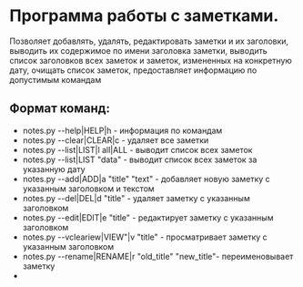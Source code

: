 # Программа работы с заметками.

Позволяет добавлять, удалять, редактировать заметки и их заголовки,
выводить их содержимое по имени заголовка заметки,
выводить список заголовков всех заметок и заметок, измененных на конкретную дату, 
очищать список заметок, предоставляет информацию по допустимым командам

## Формат команд:
*	 notes.py --help|HELP|h                            - информация по командам
*    notes.py --clear|CLEAR|c                          - удаляет все заметки
*    notes.py --list|LIST|l all|ALL                    - выводит список всех заметок
*    notes.py --list|LIST "data"                       - выводит список всех заметок за указанную дату
*    notes.py --add|ADD|a "title" "text"               - добавляет новую заметку с указанным заголовком и текстом
*    notes.py --del|DEL|d "title"                      - удаляет заметку с указанным заголовком
*    notes.py --edit|EDIT|e "title"                    - редактирует заметку с указанным заголовком
*    notes.py --vcleariew|VIEW"|v "title"              - просматривает заметку с указанным заголовком
*    notes.py --rename|RENAME|r "old_title" "new_title"- переименовывает заметку
*

